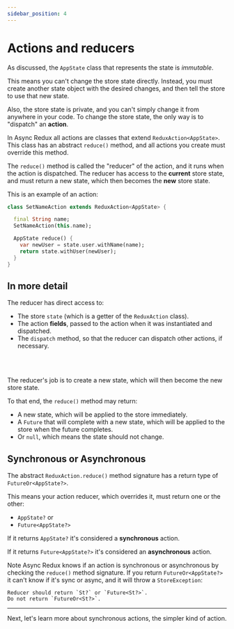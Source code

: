 ```yaml
---
sidebar_position: 4
---
```


# Actions and reducers

As discussed, the `AppState` class that represents the state is _immutable_.

This means you can't change the store state directly.
Instead, you must create another state object with the desired changes,
and then tell the store to use that new state.

Also, the store state is private, and you can't simply change it from anywhere in your code.
To change the store state, the only way is to "dispatch" an **action**.

In Async Redux all actions are classes that extend `ReduxAction<AppState>`.
This class has an abstract `reduce()` method, and all actions you create must override this method.

The `reduce()` method is called the "reducer" of the action, and it runs when the action is
dispatched.
The reducer has access to the **current** store state,
and must return a new state, which then becomes the **new** store state.

This is an example of an action:

```dart
class SetNameAction extends ReduxAction<AppState> {

  final String name;
  SetNameAction(this.name);

  AppState reduce() {
    var newUser = state.user.withName(name);
    return state.withUser(newUser);
  }
}
```

## In more detail

The reducer has direct access to:

- The store `state` (which is a getter of the `ReduxAction` class).
- The action **fields**, passed to the action when it was instantiated and dispatched.
- The `dispatch` method, so that the reducer can dispatch other actions, if necessary.

<br></br>

The reducer's job is to create a new state, which will then become the new store state.

To that end, the `reduce()` method may return:

* A new state, which will be applied to the store immediately.
* A `Future` that will complete with a new state, which will be applied to the store when the
  future completes.
* Or `null`, which means the state should not change.

## Synchronous or Asynchronous

The abstract `ReduxAction.reduce()` method signature has a return type of `FutureOr<AppState?>`.

This means your action reducer, which overrides it,
must return one or the other: 

* `AppState?` or 
* `Future<AppState?>`

If it returns `AppState?` it's considered a **synchronous** action.

If it returns `Future<AppState?>` it's considered an **asynchronous** action.

Note Async Redux knows if an action is synchronous or asynchronous by checking
the `reduce()` method signature. If you return `FutureOr<AppState?>` it can't know if it's sync
or async, and it will throw a `StoreException`:

```
Reducer should return `St?` or `Future<St?>`. 
Do not return `FutureOr<St?>`.
```

<hr></hr>

Next, let's learn more about synchronous actions, the simpler kind of action.

